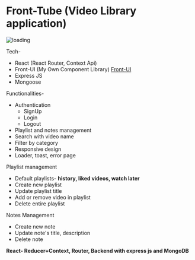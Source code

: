 # Front-Tube (Video Library application)

<img src="https://res.cloudinary.com/radheshyam11/image/upload/v1659290066/Front-tube-homepage_vjapn8.jpg" alt="loading"/>

Tech-

- React (React Router, Context Api)
- Front-UI (My Own Component Library) <a  href="https://front-ui.netlify.app/Components/front-u-i.css"/>Front-UI</a>
- Express JS 
- Mongoose


Functionalities-
- Authentication
  - SignUp
  - Login
  - Logout
- Playlist and notes management
- Search with video name
- Filter by category
- Responsive design
- Loader, toast, error page


 Playlist management
   - Default playlists- <b>history, liked videos, watch later</b>
   - Create new playlist
   - Update playlist title
   - Add or remove video in playlist
   - Delete entire playlist
 

 Notes Management
   - Create new note
   - Update note's title, description
   - Delete note

<b>React- Reducer+Context, Router, Backend with express js and MongoDB</b>
